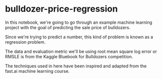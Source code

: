 # bulldozer-price-regression

In this notebook, we're going to go through an example machine learning project with the goal of predicting the sale price of bulldozers.

Since we're trying to predict a number, this kind of problem is known as a regression problem.

The data and evaluation metric we'll be using root mean square log error or RMSLE is from the Kaggle Bluebook for Bulldozers competition.

The techniques used in here have been inspired and adapted from the fast.ai machine learning course.